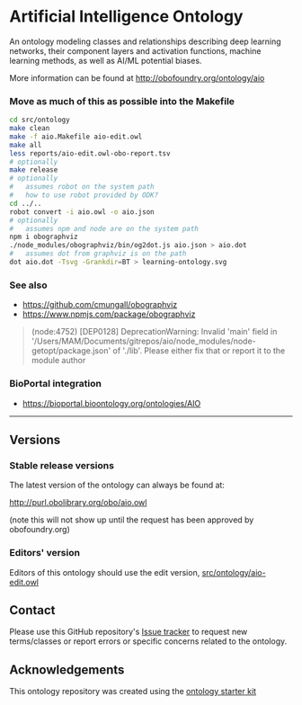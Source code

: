 
# Artificial Intelligence Ontology

An ontology modeling classes and relationships describing deep learning networks, their component layers and activation functions, machine learning methods, as well as AI/ML potential biases.

More information can be found at http://obofoundry.org/ontology/aio

### Move as much of this as possible into the Makefile

```Bash
cd src/ontology
make clean
make -f aio.Makefile aio-edit.owl
make all
less reports/aio-edit.owl-obo-report.tsv
# optionally
make release
# optionally
#   assumes robot on the system path
#   how to use robot provided by ODK?
cd ../..
robot convert -i aio.owl -o aio.json
# optionally
#   assumes npm and node are on the system path
npm i obographviz
./node_modules/obographviz/bin/og2dot.js aio.json > aio.dot
#   assumes dot from graphviz is on the path
dot aio.dot -Tsvg -Grankdir=BT > learning-ontology.svg

```

### See also
- https://github.com/cmungall/obographviz
- https://www.npmjs.com/package/obographviz

> (node:4752) [DEP0128] DeprecationWarning: Invalid 'main' field in '/Users/MAM/Documents/gitrepos/aio/node_modules/node-getopt/package.json' of './lib'. Please either fix that or report it to the module author

### BioPortal integration
- https://bioportal.bioontology.org/ontologies/AIO

----

## Versions

### Stable release versions

The latest version of the ontology can always be found at:

http://purl.obolibrary.org/obo/aio.owl

(note this will not show up until the request has been approved by obofoundry.org)

### Editors' version

Editors of this ontology should use the edit version, [src/ontology/aio-edit.owl](src/ontology/aio-edit.owl)

## Contact

Please use this GitHub repository's [Issue tracker](https://github.com/turbomam/aio/issues) to request new terms/classes or report errors or specific concerns related to the ontology.

## Acknowledgements

This ontology repository was created using the [ontology starter kit](https://github.com/INCATools/ontology-starter-kit)
